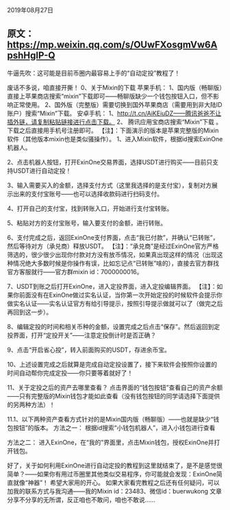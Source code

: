 2019年08月27日

原文：https://mp.weixin.qq.com/s/OUwFXosgmVw6ApshHglP-Q
----

​牛逼先吹：这可能是目前币圈内最容易上手的“自动定投”教程了！

废话不多说，咱直接开撕！
0、关于Mixin的下载
苹果手机：
1、国内版（畅聊版）直接上苹果商店搜索“mixin”下载即可——畅聊版缺少一个钱包按钮入口，但不影响正常使用。
2、国外版（完整版）需要切换到国外苹果商店（需要用到非大陆ID账户）搜索“Mixin”下载。
安卓手机：
1、http://t.cn/AiKEiuDZ——腾讯爸爸不让插外链，请复制粘贴链接进行点击下载。
2、 腾讯应用宝商店搜索“Mixin”下载 。
下载之后直接用手机号注册即可。
【注】：下面演示的版本是苹果完整版的Mixin软件（其他版本mixin也是类似骚操作）。
1、进入Mixin软件，根据id搜索ExinOne机器人。


2、点击机器人按钮，打开ExinOne交易界面，选择USDT进行购买——目前只支持USDT进行自动定投！


3、输入需要买入的金额，选择支付方式（这里我选择的是支付宝），复制对方展示出来的支付宝账号——也可以选择收款码进行扫码支付。


4、打开自己的支付宝，找到转账入口，开始进行支付宝转账。


5、粘贴对方的支付宝账号，输入要支付的金额，进行转账。


6、支付完成之后，返回ExinOne支付界面，点击“我已付款”，并确认“已转账”，然后等待对方（承兑商）释放USDT。
【注】：“承兑商”是经过ExinOne官方严格筛选的，很少很少出现你付款对方没有放币情况，如果真出现这样的情况（出现这种情况绝大多数时候是你操作有误，比如忘记点“已转账”啥的），直接去官方群找官方客服就行——官方群mixin id：7000000016。


7、USDT到账之后打开ExinOne，进入定投界面，进入定投编辑界面。
【注】：如果你前面没有在ExinOne做过实名认证，当你第一次开始定投的时候软件会提示你做实名认证——实名认证官方有给引导提示，按照引导提示做就可以了（做完之后再回到这一步）。


8、编辑定投的时间和相关币种的金额，设置完成之后点击“保存”。然后返回到定投界面，打开“定投开关”——注意定投倒计时是否正确？


9、点击“开启省心投”，转入前面购买的USDT，存进余币宝。


10、上述设置完成之后就算是完成自动定投设置了，接下来软件会按照你设置的时间自动帮你完成定投——你只要等着就好了！


11、关于定投之后的资产去哪里查看？
点击界面的“钱包按钮”查看自己的资产余额——只有完整版的Mixin钱包才能如此查看（没有钱包按钮的同学请选择下面提供的另两种方法）！


11.1、以下两种资产查看方式针对的是Mixin国内版（畅聊版）——也就是缺少“钱包按钮”的版本。
方法之一： 根据id搜索“小钱包机器人”，进入小钱包进行查看


方法之二： 进入ExinOne，在“我的”界面里，点击Mixin钱包，授权ExinOne并打开钱包。


好了，关于如何利用ExinOne进行自动定投的教程到这里就结束了，是不是感觉很简单？——如果你有用过币圈里其他类似交易程序，你可能就会发现：ExinOne简直就像“神器”！
希望大家用的开心。
如果大家看完教程之后还有任何疑问，可以加我的联系方式与我沟通——我的Mixin id：23483、微信id：buerwukong
‍文章分享不分享的无所谓，反正咱也不敢问，咱也不敢说……
